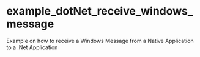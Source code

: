# example_dotNet_receive_windows_message
Example on how to receive a Windows Message from a Native Application to a .Net Application
